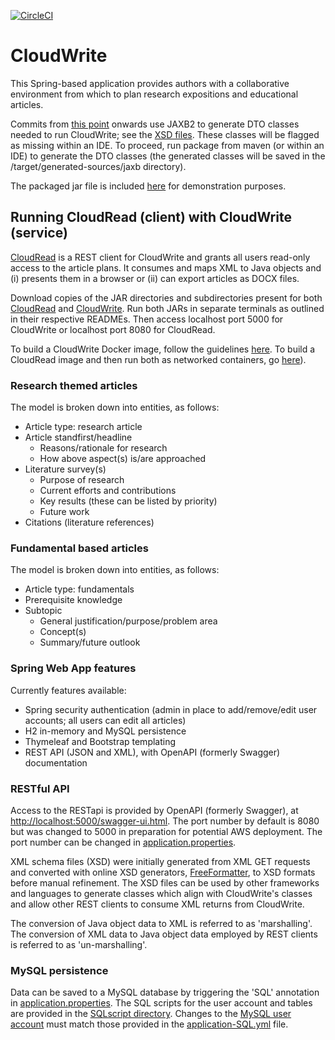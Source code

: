 [![CircleCI](https://circleci.com/gh/jfspps/CloudWrite.svg?style=svg)](https://circleci.com/gh/jfspps/CloudWrite)

# CloudWrite

This Spring-based application provides authors with a collaborative environment from which to plan research expositions and educational articles.

Commits from [this point](https://github.com/jfspps/CloudWrite/tree/a3a04eba5478a445bcd0f580ab79dc5e474642a2) onwards 
use JAXB2 to generate DTO classes needed to run CloudWrite; see the [XSD files](./src/main/resources/xsd/). These classes
will be flagged as missing within an IDE. To proceed, run package from maven (or within an IDE) to generate the DTO classes
(the generated classes will be saved in the /target/generated-sources/jaxb directory).

The packaged jar file is included [here](./JAR/) for demonstration purposes.

## Running CloudRead (client) with CloudWrite (service)

[CloudRead](https://github.com/jfspps/CloudRead) is a REST client for CloudWrite and grants all users read-only access to the article plans. It consumes and maps XML to Java objects and (i) presents them in a browser or (ii) can export articles as DOCX files.

Download copies of the JAR directories and subdirectories present for both [CloudRead](https://github.com/jfspps/CloudRead/tree/main/JAR) and [CloudWrite](https://github.com/jfspps/CloudWrite/tree/main/JAR). Run both JARs in separate terminals as outlined in their respective READMEs. Then access localhost port 5000 for CloudWrite or localhost port 8080 for CloudRead.

To build a CloudWrite Docker image, follow the guidelines [here](https://github.com/jfspps/CloudWrite/tree/main/docker/README.md). To build a CloudRead image and then run both as networked containers, go [here](https://github.com/jfspps/CloudRead/tree/main/docker/README.md)).

### Research themed articles

The model is broken down into entities, as follows:

+ Article type: research article
+ Article standfirst/headline
  + Reasons/rationale for research
  + How above aspect(s) is/are approached
+ Literature survey(s)
  + Purpose of research
  + Current efforts and contributions
  + Key results (these can be listed by priority)
  + Future work
+ Citations (literature references)  

### Fundamental based articles

The model is broken down into entities, as follows:

+ Article type: fundamentals
+ Prerequisite knowledge
+ Subtopic 
  + General justification/purpose/problem area 
  + Concept(s)
  + Summary/future outlook 
    
### Spring Web App features

Currently features available:

+ Spring security authentication (admin in place to add/remove/edit user accounts; all users can edit all articles)
+ H2 in-memory and MySQL persistence  
+ Thymeleaf and Bootstrap templating
+ REST API (JSON and XML), with OpenAPI (formerly Swagger) documentation

### RESTful API

Access to the RESTapi is provided by OpenAPI (formerly Swagger), at 
[http://localhost:5000/swagger-ui.html](http://localhost:5000/swagger-ui.html). The port number by default is 8080 but
was changed to 5000 in preparation for potential AWS deployment. The port number can be changed in [application.properties](/src/main/resources/application.properties).

XML schema files (XSD) were initially generated from XML GET requests and converted with online XSD generators,
[FreeFormatter](https://www.freeformatter.com/xsd-generator.html), to XSD formats before manual refinement. The
XSD files can be used by other frameworks and languages to generate classes which align with CloudWrite's classes and 
allow other REST clients to consume XML returns from CloudWrite.

The conversion of Java object data to XML is referred to as 'marshalling'. The conversion of XML data to Java object data 
employed by REST clients is referred to as 'un-marshalling'.

### MySQL persistence

Data can be saved to a MySQL database by triggering the 'SQL' annotation in [application.properties](/src/main/resources/application.properties). 
 The SQL scripts for the user account and tables are provided in the [SQLscript directory](/src/main/resources/SQLscript). 
Changes to the [MySQL user account](/src/main/resources/SQLscript/SQLsetup.sql) must match those provided in the [application-SQL.yml](/src/main/resources/application-SQL.yml) file.
